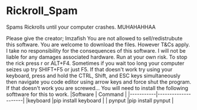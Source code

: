 # Rickroll_Spam
Spams Rickrolls until your computer crashes. MUHAHAHHAA

Please give the creator; Imzafish
You are not allowed to sell/redistrubute this software. 
You are welcome to download the files. However T&Cs apply.
I take no responsibility for the consequences of this software.
I will not be liable for any damages associated hardware.
Run at your own risk.
To stop the rick press r or ALT+F4. Sometimes if you wait too long your computer seizes up try SHIFT+F5 or just F5. If that doesn't work try using your keyboard, press and hold the CTRL, Shift, and ESC keys simultaneously then navigate you code editor using arrow keys and force shut the program. If that doesn't work you are screwed... 
You will need to install the following softtware for this to work.
|Software   | Command             |
|-----------|---------------------|
|keyboard   |pip install keyboard |
| pynput    |pip install pynput   |
